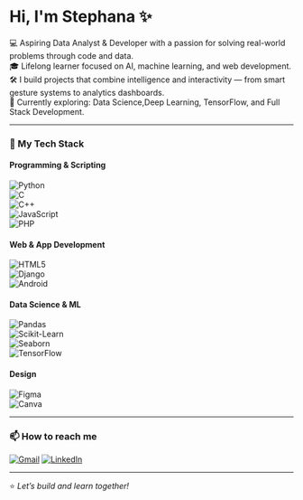 # Hi, I'm Stephana ✨

💻 Aspiring Data Analyst & Developer with a passion for solving real-world problems through code and data.  
🎓 Lifelong learner focused on AI, machine learning, and web development.  
🛠️ I build projects that combine intelligence and interactivity — from smart gesture systems to analytics dashboards.  
🌱 Currently exploring: Data Science,Deep Learning, TensorFlow, and Full Stack Development.  

---


### 🧠 My Tech Stack  

#### Programming & Scripting  
![Python](https://img.shields.io/badge/-Python-3776AB?style=flat-square&logo=python&logoColor=white)  
![C](https://img.shields.io/badge/-C-00599C?style=flat-square&logo=c&logoColor=white)  
![C++](https://img.shields.io/badge/-C++-00599C?style=flat-square&logo=c%2B%2B&logoColor=white)   
![JavaScript](https://img.shields.io/badge/-JavaScript-F7DF1E?style=flat-square&logo=javascript&logoColor=black)  
![PHP](https://img.shields.io/badge/-PHP-777BB4?style=flat-square&logo=php&logoColor=white)


#### Web & App Development  
![HTML5](https://img.shields.io/badge/-HTML5-E34F26?style=flat-square&logo=html5&logoColor=white)  
![Django](https://img.shields.io/badge/-Django-092E20?style=flat-square&logo=django&logoColor=white)  
![Android](https://img.shields.io/badge/-Android-3DDC84?style=flat-square&logo=android&logoColor=white)


#### Data Science & ML  
![Pandas](https://img.shields.io/badge/-Pandas-150458?style=flat-square&logo=pandas&logoColor=white)  
![Scikit-Learn](https://img.shields.io/badge/-Scikit--Learn-F7931E?style=flat-square&logo=scikit-learn&logoColor=white)  
![Seaborn](https://img.shields.io/badge/-Seaborn-3776AB?style=flat-square&logo=python&logoColor=white)  
![TensorFlow](https://img.shields.io/badge/-TensorFlow-FF6F00?style=flat-square&logo=tensorflow&logoColor=white)

#### Design  
![Figma](https://img.shields.io/badge/-Figma-F24E1E?style=flat-square&logo=figma&logoColor=white)  
![Canva](https://img.shields.io/badge/-Canva-00C4CC?style=flat-square&logo=canva&logoColor=white)

---

### 📫 How to reach me  
[![Gmail](https://img.shields.io/badge/-stephana1410@gmail.com-D14836?style=flat-square&logo=gmail&logoColor=white)](mailto:stephana1410@gmail.com)
[![LinkedIn](https://img.shields.io/badge/-LinkedIn-0A66C2?style=flat-square&logo=linkedin&logoColor=white)](https://linkedin.com/in/stephana-jolly)

---

⭐ _Let’s build and learn together!_  
